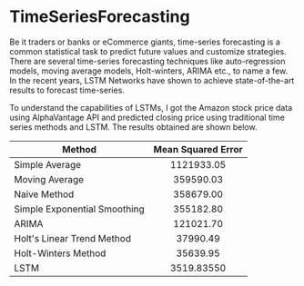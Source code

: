 # TimeSeriesForecasting

Be it traders or banks or eCommerce giants, time-series forecasting is a common statistical task to predict future values and customize strategies.  There are several time-series forecasting techniques like auto-regression models, moving average models, Holt-winters, ARIMA etc., to name a few. In the recent years, LSTM Networks have shown to achieve state-of-the-art results to forecast time-series.

To understand the capabilities of LSTMs,  I got the Amazon stock price data using AlphaVantage API and predicted closing price using traditional time series methods and LSTM. The results obtained are shown below. 

| Method                      | Mean Squared Error  |
| ----------------------------|:-------------------:|
| Simple Average              | 1121933.05          | 
| Moving Average              | 359590.03           | 
| Naive Method                | 358679.00           | 
| Simple Exponential Smoothing| 355182.80           |
| ARIMA                       | 121021.70           |
|Holt's Linear Trend Method   | 37990.49            |
|Holt-Winters Method          | 35639.95            |
|LSTM                         | 3519.83550          |
